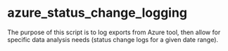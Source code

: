 # azure_status_change_logging
The purpose of this script is to log exports from Azure tool, then allow for specific data analysis needs (status change logs for a given date range).
